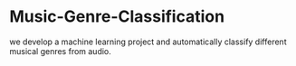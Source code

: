 # Music-Genre-Classification
we develop a machine learning project and automatically classify different musical genres from audio.
